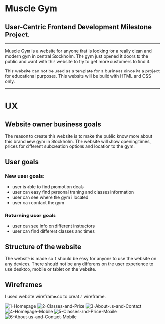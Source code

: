 #  Muscle Gym

## User-Centric Frontend Development Milestone Project.

<hr>

Muscle Gym is a website for anyone that is looking for a really clean and modern gym in central Stockholm. The gym just opened it doors to the public and want with this website to try to get more customers to find it.

This website can not be used as a template for a business since its a project for educational purposes.
This website will be build with HTML and CSS only.
<hr>

# UX

## Website owner business goals

The reason to create this website is to make the public know more about this brand new gym in Stockholm. The website will show opening times, prices for different subcreation options and location to the gym.

## User goals

### New user goals:

* user is able to find promotion deals
* user can easy find personal traning and classes information
* user can see where the gym i located
* user can contact the gym

### Returning user goals

* user can see info on different instructors
* user can find different classes and times

## Structure of the website

The website is made so it should be easy for anyone to use the website on any devices. There should not be any differens on the user experience to use desktop, mobile or tablet on the website. 

## Wireframes
I used website wireframe.cc to creat a wireframe.

![1-Homepage](https://user-images.githubusercontent.com/85236391/121507723-32afae00-c9e5-11eb-80fe-31c2721e5f3f.png)
![2-Classes-and-Price](https://user-images.githubusercontent.com/85236391/121509390-e36a7d00-c9e6-11eb-80e3-662fe8f4e08b.png)
![3-About-us-and-Contact](https://user-images.githubusercontent.com/85236391/121509392-e4031380-c9e6-11eb-89d3-65a18353c579.png)
![4-Homepage-Mobile](https://user-images.githubusercontent.com/85236391/121509395-e49baa00-c9e6-11eb-89b2-7aaf2576a701.png)
![5-Classes-and-Price-Mobile](https://user-images.githubusercontent.com/85236391/121509400-e49baa00-c9e6-11eb-8bf1-8305b3981c2d.png)
![6-About-us-and-Contact-Mobile](https://user-images.githubusercontent.com/85236391/121509403-e5344080-c9e6-11eb-924e-3fa1e9cf78c4.png)

